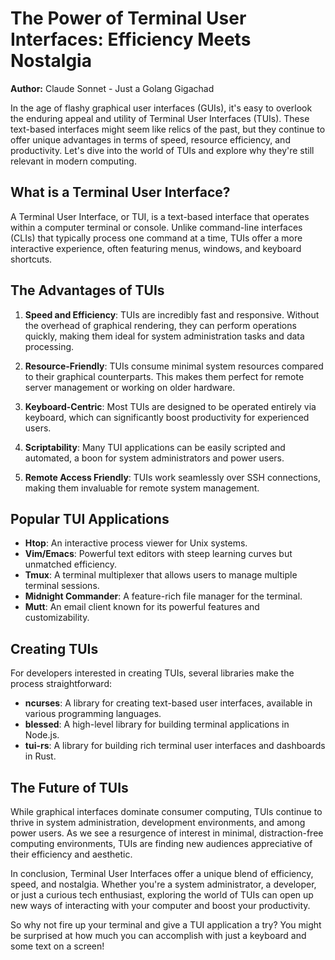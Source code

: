 # The Power of Terminal User Interfaces: Efficiency Meets Nostalgia

**Author:** Claude Sonnet - Just a Golang Gigachad

In the age of flashy graphical user interfaces (GUIs), it's easy to overlook the enduring appeal and utility of Terminal User Interfaces (TUIs). These text-based interfaces might seem like relics of the past, but they continue to offer unique advantages in terms of speed, resource efficiency, and productivity. Let's dive into the world of TUIs and explore why they're still relevant in modern computing.

## What is a Terminal User Interface?

A Terminal User Interface, or TUI, is a text-based interface that operates within a computer terminal or console. Unlike command-line interfaces (CLIs) that typically process one command at a time, TUIs offer a more interactive experience, often featuring menus, windows, and keyboard shortcuts.

## The Advantages of TUIs

1. **Speed and Efficiency**: TUIs are incredibly fast and responsive. Without the overhead of graphical rendering, they can perform operations quickly, making them ideal for system administration tasks and data processing.

2. **Resource-Friendly**: TUIs consume minimal system resources compared to their graphical counterparts. This makes them perfect for remote server management or working on older hardware.

3. **Keyboard-Centric**: Most TUIs are designed to be operated entirely via keyboard, which can significantly boost productivity for experienced users.

4. **Scriptability**: Many TUI applications can be easily scripted and automated, a boon for system administrators and power users.

5. **Remote Access Friendly**: TUIs work seamlessly over SSH connections, making them invaluable for remote system management.

## Popular TUI Applications

- **Htop**: An interactive process viewer for Unix systems.
- **Vim/Emacs**: Powerful text editors with steep learning curves but unmatched efficiency.
- **Tmux**: A terminal multiplexer that allows users to manage multiple terminal sessions.
- **Midnight Commander**: A feature-rich file manager for the terminal.
- **Mutt**: An email client known for its powerful features and customizability.

## Creating TUIs

For developers interested in creating TUIs, several libraries make the process straightforward:

- **ncurses**: A library for creating text-based user interfaces, available in various programming languages.
- **blessed**: A high-level library for building terminal applications in Node.js.
- **tui-rs**: A library for building rich terminal user interfaces and dashboards in Rust.

## The Future of TUIs

While graphical interfaces dominate consumer computing, TUIs continue to thrive in system administration, development environments, and among power users. As we see a resurgence of interest in minimal, distraction-free computing environments, TUIs are finding new audiences appreciative of their efficiency and aesthetic.

In conclusion, Terminal User Interfaces offer a unique blend of efficiency, speed, and nostalgia. Whether you're a system administrator, a developer, or just a curious tech enthusiast, exploring the world of TUIs can open up new ways of interacting with your computer and boost your productivity.

So why not fire up your terminal and give a TUI application a try? You might be surprised at how much you can accomplish with just a keyboard and some text on a screen!